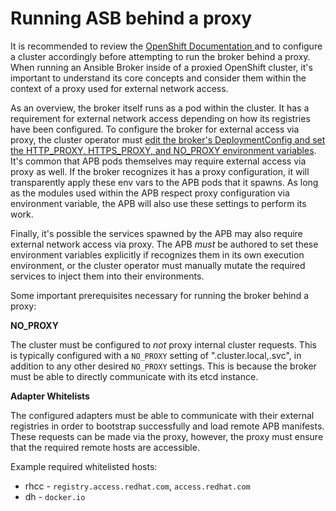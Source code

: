 # Running ASB behind a proxy

It is recommended to review the [OpenShift Documentation ](https://docs.openshift.com/container-platform/3.7/install_config/http_proxies.html)
and to configure a cluster accordingly before attempting to run the broker behind
a proxy. When running an Ansible Broker inside of a proxied OpenShift cluster,
it's important to understand its core concepts and consider them within the context
of a proxy used for external network access.

As an overview, the broker itself runs as a pod within the cluster. It has a requirement
for external network access depending on how its registries have been configured.
To configure the broker for external access via proxy, the cluster operator must
[edit the broker's DeploymentConfig and set the HTTP_PROXY, HTTPS_PROXY, and NO_PROXY environment variables](https://docs.openshift.com/container-platform/3.7/install_config/http_proxies.html#setting-environment-variables-in-pods).
It's common that APB pods themselves may require external access via proxy as well.
If the broker recognizes it has a proxy configuration, it will transparently
apply these env vars to the APB pods that it spawns. As long as the modules used
within the APB respect proxy configuration via environment variable, the APB
will also use these settings to perform its work. 

Finally, it's possible the services spawned by the APB may also require external
network access via proxy. The APB *must* be authored to set these environment variables
explicitly if recognizes them in its own execution environment, or the cluster
operator must manually mutate the required services to inject them into their environments.

Some important prerequisites necessary for running the broker behind a proxy:

**NO_PROXY**

The cluster must be configured to *not* proxy internal cluster requests. This
is typically configured with a `NO_PROXY` setting of ".cluster.local,.svc", in addition
to any other desired `NO_PROXY` settings. This is because the broker must be able
to directly communicate with its etcd instance.

**Adapter Whitelists**

The configured adapters must be able to communicate with their external registries
in order to bootstrap successfully and load remote APB manifests. These requests
can be made via the proxy, however, the proxy must ensure that the required remote
hosts are accessible.

Example required whitelisted hosts:

* rhcc - `registry.access.redhat.com`, `access.redhat.com`
* dh - `docker.io`
